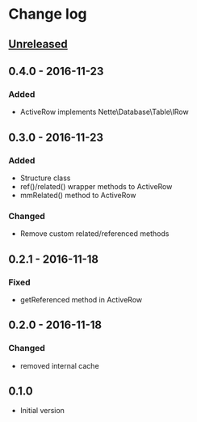 # Change log

## [Unreleased][unreleased]

## 0.4.0 - 2016-11-23
### Added
- ActiveRow implements Nette\Database\Table\IRow

## 0.3.0 - 2016-11-23
### Added
- Structure class
- ref()/related() wrapper methods to ActiveRow
- mmRelated() method to ActiveRow

### Changed
- Remove custom related/referenced methods

## 0.2.1 - 2016-11-18
### Fixed
- getReferenced method in ActiveRow

## 0.2.0 - 2016-11-18
### Changed
- removed internal cache

## 0.1.0
- Initial version

[unreleased]: https://github.com/ricco24/simple-mapper/compare/0.4.0...HEAD
[0.4.0]: https://github.com/ricco24/simple-mapper/compare/0.3.0...0.4.0
[0.3.0]: https://github.com/ricco24/simple-mapper/compare/0.2.1...0.3.0
[0.2.1]: https://github.com/ricco24/simple-mapper/compare/0.2.0...0.2.1
[0.2.0]: https://github.com/ricco24/simple-mapper/compare/0.1.0...0.2.0